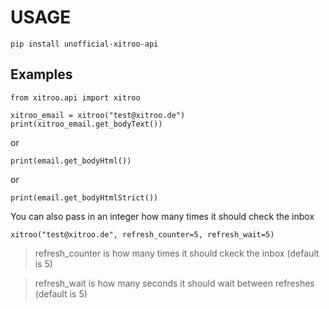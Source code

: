 # USAGE
```
pip install unofficial-xitroo-api
```

## Examples
```
from xitroo.api import xitroo

xitroo_email = xitroo("test@xitroo.de")
print(xitroo_email.get_bodyText())
```
or
```
print(email.get_bodyHtml())
```
or
```
print(email.get_bodyHtmlStrict())
```
You can also pass in an integer how many times it should check the inbox
```
xitroo("test@xitroo.de", refresh_counter=5, refresh_wait=5)
```
>refresh_counter is how many times it should ckeck the inbox (default is 5)

>refresh_wait is how many seconds it should wait between refreshes (default is 5)
